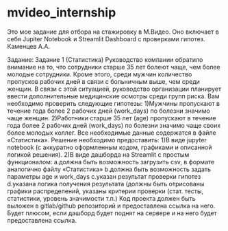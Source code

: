 # mvideo_internship
Это мое задание для отбора на стажировку в М.Видео. Оно включает в себя Jupiter Notebook и Streamlit Dashboard с проверками гипотез.
Каменцев А.А.

Задание:
Задание 1 (Статистика)
Руководство компании обратило внимание на то, что сотрудники старше 35 лет
болеют чаще, чем более молодые сотрудники. Кроме этого, среди мужчин количество
пропусков рабочих дней в связи с больничным выше, чем среди женщин. В связи с этой
ситуацией, руководство организации планирует ввести дополнительные медицинские
осмотры среди групп риска.
Вам необходимо проверить следующие гипотезы:
  1)Мужчины пропускают в течение года более 2 рабочих дней (work_days) по болезни
    значимо чаще женщин.
  2)Работники старше 35 лет (age) пропускают в течение года более 2 рабочих дней
    (work_days) по болезни значимо чаще своих более молодых коллег.
Все необходимые данные содержатся в файле «Статистика».
Решение необходимо предоставить:
  1)В виде jupyter notebook (с аккуратно оформленным кодом, графиками и
    описанной логикой решения).
  2)В виде дашборда на Streamlit с простым функционалом:
    a.должна быть возможность загрузить csv, в формате аналогично файлу
      «Статистика»
    b.должна быть возможность задать параметры age и work_days
    c.указан результат проверки гипотез
    d.указана логика получения результата (должны быть отрисованы графики
      распределений, указаны критерии проверки (стат. тесты, статистики,
      уровень значимости т.п.)
Код проекта должен быть выложен в gitlab/github репозиторий и предоставлена ссылка
на него. Будет плюсом, если дашборд будет поднят на сервере и на него будет
предоставлена ссылка.
